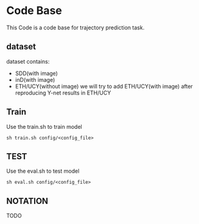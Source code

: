 # Code Base

This Code is a code base for trajectory prediction task.

## dataset

dataset contains:
- SDD(with image)
- inD(with image)
- ETH/UCY(without image)
we will try to add ETH/UCY(with image) after reproducing Y-net results in ETH/UCY

## Train

Use the train.sh to train model
```shell
sh train.sh config/<config_file>
```

## TEST

Use the eval.sh to test model
```shell
sh eval.sh config/<config_file>
```

## NOTATION

TODO